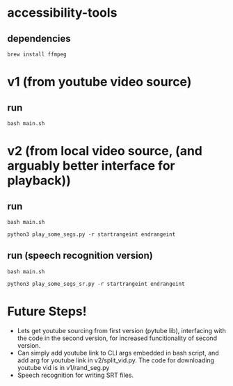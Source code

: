 # accessibility-tools

## dependencies 

`brew install ffmpeg`


# v1 (from youtube video source)

## run 

`bash main.sh`


# v2 (from local video source, (and arguably better interface for playback))

## run

`bash main.sh`

`python3 play_some_segs.py -r startrangeint endrangeint`

## run (speech recognition version)

`bash main.sh`

`python3 play_some_segs_sr.py -r startrangeint endrangeint`

# Future Steps!

- Lets get youtube sourcing from first version (pytube lib), interfacing with the code in the second version, for increased funcitionality of second version. 
- Can simply add youtube link to CLI args embedded in bash script, and add arg for youtube link in v2/split_vid.py. The code for downloading youtube vid is in v1/rand_seg.py
- Speech recognition for writing SRT files.

